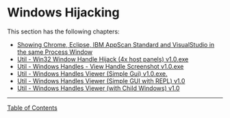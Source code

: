 # Windows Hijacking

This section has the following chapters:

* [Showing Chrome, Eclipse, IBM AppScan Standard and VisualStudio in the same Process Window](/manuscript/4.Showing_Chrome,_Eclipse,_IBM_AppScan_Standard_and_VisualStudio_in_the_same_Process_Window.md)
* [Util - Win32 Window Handle Hijack (4x host panels) v1.0.exe](/manuscript/4.Util_-_Win32_Window_Handle_Hijack_(4x_host_panels)_v1.0.exe.md)
* [Util - Windows Handles - View Handle Screenshot v1.0.exe](/manuscript/4.Util_-_Windows_Handles_-_View_Handle_Screenshot_v1.0.exe.md)
* [Util - Windows Handles Viewer (Simple Gui) v1.0.exe.](/manuscript/4.Util_-_Windows_Handles_Viewer_(Simple_Gui)_v1.0.exe.md)
* [Util - Windows Handles Viewer (Simple GUI with REPL) v1.0](/manuscript/4.Util_-_Windows_Handles_Viewer_(Simple_GUI_with_REPL)_v1.0.exe.md)
* [Util - Windows Handles Viewer (with Child Windows) v1.0](/manuscript/4.Util_-_Windows_Handles_Viewer_(with_Child_Windows)_v1.0.exe.md)


- - - - 
[Table of Contents](../../Table_of_Contents.md) 
